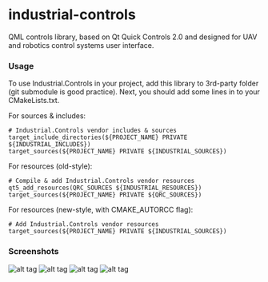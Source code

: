 # industrial-controls
QML controls library, based on Qt Quick Controls 2.0 and designed for UAV and robotics control systems user interface.

### Usage
To use Industrial.Controls in your project, add this library to 3rd-party folder (git submodule is good practice).
Next, you should add some lines in to your CMakeLists.txt.

For sources & includes:

```
# Industrial.Controls vendor includes & sources
target_include_directories(${PROJECT_NAME} PRIVATE ${INDUSTRIAL_INCLUDES})
target_sources(${PROJECT_NAME} PRIVATE ${INDUSTRIAL_SOURCES})
```

For resources (old-style):

```
# Compile & add Industrial.Controls vendor resources
qt5_add_resources(QRC_SOURCES ${INDUSTRIAL_RESOURCES})
target_sources(${PROJECT_NAME} PRIVATE ${QRC_SOURCES})
```

For resources (new-style, with CMAKE_AUTORCC flag):

```
# Add Industrial.Controls vendor resources
target_sources(${PROJECT_NAME} PRIVATE ${INDUSTRIAL_SOURCES})
```

### Screenshots
![alt tag](https://raw.githubusercontent.com/DigitalAero/industrial-controls/screenshots/buttons.png)
![alt tag](https://raw.githubusercontent.com/DigitalAero/industrial-controls/screenshots/edits.png)
![alt tag](https://raw.githubusercontent.com/DigitalAero/industrial-controls/screenshots/inputs.png)
![alt tag](https://raw.githubusercontent.com/DigitalAero/industrial-controls/screenshots/misc.png)
